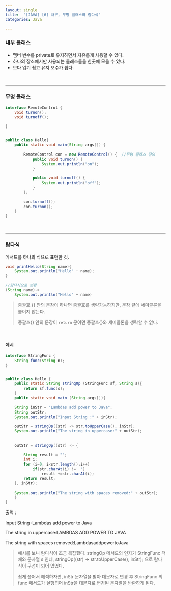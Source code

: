 ```yaml
---
layout: single
title:  "[JAVA] [6] 내부, 무명 클래스와 람다식"
categories: Java

---
```




### 내부 클래스

- 멤버 변수를 private로 유지하면서 자유롭게 사용할 수 있다.
- 하나의 장소에서만 사용되는 클래스들을 한곳에 모을 수 있다.
- 보다 읽기 쉽고 유지 보수가 쉽다.

<br/>

<hr/>

### 무명 클래스

```java
interface RemoteControl {
	void turnon();
	void turnoff();
	
}


public class Hello{   
	public static void main(String args[]) {
		
		RemoteControl con = new RemoteControl() {  //무명 클래스 정의
			public void turnon() {
				System.out.println("on");
			}
			
			public void turnoff() {
				System.out.println("off");
			}
		};
		
		con.turnoff();
		con.turnon();
	}
}
```

<br/>

<hr/>

### 람다식

메서드를 하나의 식으로 표현한 것.

``` Java
void printHello(String name){
    System.out.println("Hello" + name);
}

//람다식으로 변환
(String name)->
    System.out.println("Hello" + name)
```

> 중괄호 {} 안의 문장이 하나면 중괄호를 생략가능하지만, 문장 끝에 세미콜론을 붙이지 않는다.
>
> 중괄호{} 안의 문장이 `return` 문이면 중괄호{}와 세미콜론을 생략할 수 없다.

<br/>

#### 예시

```java
interface StringFunc {
    String func(String n);
}


public class Hello {
    public static String stringOp (StringFunc sf, String s){
        return sf.func(s);
    }
    public static void main (String args[]){
    
    String inStr = "Lambdas add power to Java";
    String outStr;
    System.out.println("Input String :" + inStr);
    
    outStr = stringOp((str) -> str.toUpperCase(), inStr);
    System.out.println("The string in uppercase:" + outStr);
    
    
    outStr = stringOp((str) -> {
  
    	String result = "";
    	int i;
    	for (i=0; i<str.length();i++)
    		if(str.charAt(i) !=' ')
    			result +=str.charAt(i);
    	return result;
    }, inStr);
    
    System.out.println("The string with spaces removed:" + outStr);
    }
}
```

출력 :

Input String :Lambdas add power to Java

The string in uppercase:LAMBDAS ADD POWER TO JAVA

The string with spaces removed:LambdasaddpowertoJava

>예시를 보니 람다식이 조금 복잡했다. stringOp 메서드의 인자가 StringFunc 객체와 문자열 s 인데, stringOp((str) -> str.toUpperCase(), inStr); 으로 람다식이 구성이 되어 있었다. 
>
>쉽게 풀어서 해석하자면, inStr 문자열을 받아 대문자로 변경 후 StringFunc 의 func 메서드가 실행되어 inStr을 대문자로 변경된 문자열을 반환하게 된다.